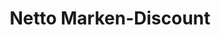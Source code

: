 ---
title: "Netto Marken-Discount"
url: /halle-saale/netto-marken-discount-regensburger-strasse/
shop: Supermarkt
---